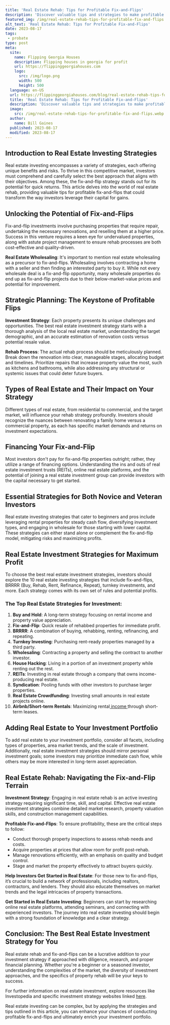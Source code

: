 ```yaml
---
title: 'Real Estate Rehab: Tips for Profitable Fix-and-Flips'
description: 'Discover valuable tips and strategies to make profitable fix-and-flips in the real estate market. Satiate your curious mind with expert advice.'
featured_img: /img/real-estate-rehab-tips-for-profitable-fix-and-flips.webp
alt_text: 'Real Estate Rehab: Tips for Profitable Fix-and-Flips'
date: 2023-08-17
tags:
 - probate
type: post
meta:
  site:
    name: Flipping Georgia Houses
    description: Flipping houses in georgia for profit
    url: https://flippinggeorgiahouses.com
    logo:
      src: /img/logo.png
      width: 500
      height: 500
  language: en-US
  url: https://flippinggeorgiahouses.com/blog/real-estate-rehab-tips-for-profitable-fix-and-flips
  title: 'Real Estate Rehab: Tips for Profitable Fix-and-Flips'
  description: 'Discover valuable tips and strategies to make profitable fix-and-flips in the real estate market. Satiate your curious mind with expert advice.'
  image:
    src: /img/real-estate-rehab-tips-for-profitable-fix-and-flips.webp
  author:
    name: Bill Gaines
  published: 2023-08-17
  modified: 2023-08-17
---
```



## Introduction to Real Estate Investing Strategies

Real estate investing encompasses a variety of strategies, each offering unique benefits and risks. To thrive in this competitive market, investors must comprehend and carefully select the best approach that aligns with their objectives. Among these, the fix-and-flip strategy stands out for its potential for quick returns. This article delves into the world of real estate rehab, providing valuable tips for profitable fix-and-flips that could transform the way investors leverage their capital for gains.

## Unlocking the Potential of Fix-and-Flips

Fix-and-flip investments involve purchasing properties that require repair, undertaking the necessary renovations, and reselling them at a higher price. Success in this venture requires a keen eye for undervalued properties, along with astute project management to ensure rehab processes are both cost-effective and quality-driven.

**Real Estate Wholesaling**: It's important to mention real estate wholesaling as a precursor to fix-and-flips. Wholesaling involves contracting a home with a seller and then finding an interested party to buy it. While not every wholesale deal is a fix-and-flip opportunity, many wholesale properties do end up as fix-and-flip projects due to their below-market-value prices and potential for improvement.

## Strategic Planning: The Keystone of Profitable Flips

**Investment Strategy**: Each property presents its unique challenges and opportunities. The best real estate investment strategy starts with a thorough analysis of the local real estate market, understanding the target demographic, and an accurate estimation of renovation costs versus potential resale value.

**Rehab Process**: The actual rehab process should be meticulously planned. Break down the renovation into clear, manageable stages, allocating budget and timelines. Prioritize repairs that increase property value the most, such as kitchens and bathrooms, while also addressing any structural or systemic issues that could deter future buyers.

## Types of Real Estate and Their Impact on Your Strategy

Different types of real estate, from residential to commercial, and the target market, will influence your rehab strategy profoundly. Investors should recognize the nuances between renovating a family home versus a commercial property, as each has specific market demands and returns on investment expectations.

## Financing Your Fix-and-Flip

Most investors don't pay for fix-and-flip properties outright; rather, they utilize a range of financing options. Understanding the ins and outs of real estate investment trusts (REITs), online real estate platforms, and the potential of joining a real estate investment group can provide investors with the capital necessary to get started.

## Essential Strategies for Both Novice and Veteran Investors

Real estate investing strategies that cater to beginners and pros include leveraging rental properties for steady cash flow, diversifying investment types, and engaging in wholesale for those starting with lower capital. These strategies can either stand alone or complement the fix-and-flip model, mitigating risks and maximizing profits.

## Real Estate Investment Strategies for Maximum Profit

To choose the best real estate investment strategies, investors should explore the 10 real estate investing strategies that include fix-and-flips, BRRRR (Buy, Rehab, Rent, Refinance, Repeat), turnkey investments, and more. Each strategy comes with its own set of rules and potential profits.

### The Top Real Estate Strategies for Investment:

1. **Buy and Hold**: A long-term strategy focusing on rental income and property value appreciation.
2. **Fix-and-Flip**: Quick resale of rehabbed properties for immediate profit.
3. **BRRRR**: A combination of buying, rehabbing, renting, refinancing, and repeating.
4. **Turnkey Investing**: Purchasing rent-ready properties managed by a third party.
5. **Wholesaling**: Contracting a property and selling the contract to another investor.
6. **House Hacking**: Living in a portion of an investment property while renting out the rest.
7. **REITs**: Investing in real estate through a company that owns income-producing real estate.
8. **Syndication**: Pooling funds with other investors to purchase larger properties.
9. **Real Estate Crowdfunding**: Investing small amounts in real estate projects online.
10. **Airbnb/Short-term Rentals**: Maximizing rental[  income  ](https://flippinggeorgiahouses.com/blog/the-power-of-location-smart-real-estate-investing)through short-term leases.

## Adding Real Estate to Your Investment Portfolio

To add real estate to your investment portfolio, consider all facets, including types of properties, area market trends, and the scale of investment. Additionally, real estate investment strategies should mirror personal investment goals; some investors may prioritize immediate cash flow, while others may be more interested in long-term asset appreciation.

## Real Estate Rehab: Navigating the Fix-and-Flip Terrain

**Investment Strategy**: Engaging in real estate rehab is an active investing strategy requiring significant time, skill, and capital. Effective real estate investment strategies combine detailed market research, property valuation skills, and construction management capabilities.

**Profitable Fix-and-Flips**: To ensure profitability, these are the critical steps to follow:
  - Conduct thorough property inspections to assess rehab needs and costs.
  - Acquire properties at prices that allow room for profit post-rehab.
  - Manage renovations efficiently, with an emphasis on quality and budget control.
  - Stage and market the property effectively to attract buyers quickly.

**Help Investors Get Started in Real Estate**: For those new to fix-and-flips, it’s crucial to build a network of professionals, including realtors, contractors, and lenders. They should also educate themselves on market trends and the legal intricacies of property transactions.

**Get Started in Real Estate Investing**: Beginners can start by researching online real estate platforms, attending seminars, and connecting with experienced investors. The journey into real estate investing should begin with a strong foundation of knowledge and a clear strategy.

## Conclusion: The Best Real Estate Investment Strategy for You

Real estate rehab and fix-and-flips can be a lucrative addition to your investment strategy if approached with diligence, research, and proper financial planning. Whether you're a beginner or a seasoned investor, understanding the complexities of the market, the diversity of investment approaches, and the specifics of property rehab will be your keys to success.

For further information on real estate investment, explore resources like Investopedia and specific investment strategy websites linked [here](https://www.investopedia.com/investing/simple-ways-invest-real-estate/).

Real estate investing can be complex, but by applying the strategies and tips outlined in this article, you can enhance your chances of conducting profitable fix-and-flips and ultimately enrich your investment portfolio.
